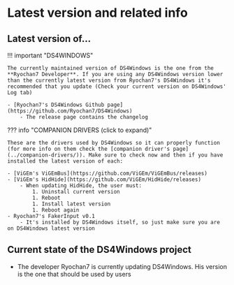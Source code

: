 # Latest version and related info

## Latest version of...

!!! important "DS4WINDOWS"

    The currently maintained version of DS4Windows is the one from the **Ryochan7 Developer**. If you are using any DS4Windows version lower than the currently latest version from Ryochan7's DS4Windows it's recommended that you update (Check your current version on DS4Windows' Log tab)

    - [Ryochan7's DS4Windows Github page](https://github.com/Ryochan7/DS4Windows)
        - The release page contains the changelog


??? info "COMPANION DRIVERS (click to expand)"

    These are the drivers used by DS4Windows so it can properly function (for more info on them check the [companion driver's page](../companion-drivers/)). Make sure to check now and then if you have installed the latest version of each:

    - [ViGEm's ViGEmBus](https://github.com/ViGEm/ViGEmBus/releases)
    - [ViGEm's HidHide](https://github.com/ViGEm/HidHide/releases)
        - When updating HidHide, the user must:
            1. Uninstall current version
            1. Reboot
            1. Install latest version
            1. Reboot again
    - Ryochan7's FakerInput v0.1
        - It's installed by DS4Windows itself, so just make sure you are on DS4Windows latest version

## Current state of the DS4Windows project

- The developer Ryochan7 is currently updating DS4Windows. His version is the one that should be used by users


